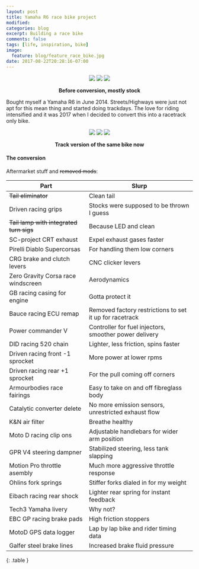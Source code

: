 ```yaml
---
layout: post
title: Yamaha R6 race bike project
modified:
categories: blog
excerpt: Building a race bike
comments: false
tags: [life, inspiration, bike]
image:
  feature: blog/feature_race_bike.jpg
date: 2017-08-22T20:28:16-07:00
---
```


<figure class="third" align="center">
	<a href="https://farm5.staticflickr.com/4388/36333376640_55891756c5_b.jpg" title=""><img src="https://farm5.staticflickr.com/4388/36333376640_55891756c5_m.jpg"></a>
	<a href="https://farm5.staticflickr.com/4429/36729134645_6b219f738b_b.jpg" title=""><img src="https://farm5.staticflickr.com/4429/36729134645_6b219f738b_m.jpg"></a>
	<a href="https://farm5.staticflickr.com/4392/36333376180_76e153416c_b.jpg" title=""><img src="https://farm5.staticflickr.com/4392/36333376180_76e153416c_m.jpg"></a>
</figure>
<figcaption align="center"><strong>Before conversion, mostly stock</strong></figcaption>

Bought myself a Yamaha R6 in June 2014. Streets/Highways were just not apt for this mean thing and started doing trackdays. The love for riding intensified and it was 2017 when I decided to convert this into a racetrack only bike.


<figure class="third" align="center">
	<a href="https://farm1.staticflickr.com/868/26902976447_3272e81347_b.jpg" title=""><img src="https://farm1.staticflickr.com/868/26902976447_3272e81347_m.jpg"></a>
	<a href="https://farm5.staticflickr.com/4427/35920026463_a446ab03e3_b.jpg" title=""><img src="https://farm5.staticflickr.com/4427/35920026463_a446ab03e3_m.jpg"></a>
	<a href="https://farm5.staticflickr.com/4353/36682645276_07bfc34112_b.jpg" title=""><img src="https://farm5.staticflickr.com/4353/36682645276_07bfc34112_m.jpg"></a>
</figure>
<figcaption align="center"><strong>Track version of the same bike now</strong></figcaption>

#### The conversion

Aftermarket stuff and ~~removed mods~~:

| Part | Slurp |
| ----- | ----- |
| ~~Tail eliminator~~ | Clean tail |
| Driven racing grips | Stocks were supposed to be thrown I guess |
| ~~Tail lamp with integrated turn sigs~~ | Because LED and clean |
| SC-project CRT exhaust | Expel exhaust gases faster |
| Pirelli Diablo Supercorsas | For handling them low corners |
| CRG brake and clutch levers | CNC clicker levers |
| Zero Gravity Corsa race windscreen | Aerodynamics |
| GB racing casing for engine | Gotta protect it |
| Bauce racing ECU remap | Removed factory restrictions to set it up for racetrack |
| Power commander V | Controller for fuel injectors, smoother power delivery |
| DID racing 520 chain | Lighter, less friction, spins faster |
| Driven racing front -1 sprocket | More power at lower rpms |
| Driven racing rear +1 sprocket | For the pull coming off corners |
| Armourbodies race fairings | Easy to take on and off fibreglass body |
| Catalytic converter delete | No more emission sensors, unrestricted exhaust flow |
| K&N air filter | Breathe healthy |
| Moto D racing clip ons | Adjustable handlebars for wider arm position |
| GPR V4 steering dampner | Stabilized steering, less tank slapping |
| Motion Pro throttle asembly | Much more aggressive throttle response |
| Ohlins fork springs | Stiffer forks dialed in for my weight |
| Eibach racing rear shock | Lighter rear spring for instant feedback |
| Tech3 Yamaha livery | Why not? |
| EBC GP racing brake pads | High friction stoppers |
| MotoD GPS data logger | Lap by lap bike and rider timing data |
| Galfer steel brake lines| Increased brake fluid pressure |
{: .table }
